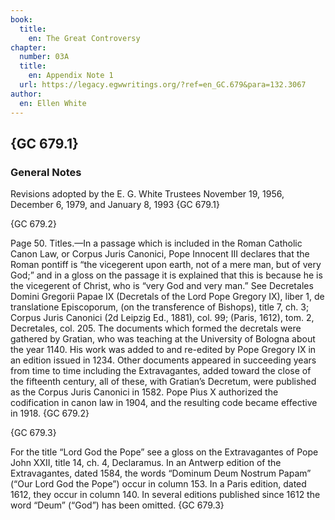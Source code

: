 ```yaml
---
book:
  title:
    en: The Great Controversy
chapter:
  number: 03A
  title:
    en: Appendix Note 1
  url: https://legacy.egwwritings.org/?ref=en_GC.679&para=132.3067
author:
  en: Ellen White
---
```


## {GC 679.1}

### General Notes

Revisions adopted by the E. G. White Trustees November 19, 1956, December 6, 1979, and January 8, 1993 {GC 679.1}

{GC 679.2}

Page 50. Titles.—In a passage which is included in the Roman Catholic Canon Law, or Corpus Juris Canonici, Pope Innocent III declares that the Roman pontiff is “the vicegerent upon earth, not of a mere man, but of very God;” and in a gloss on the passage it is explained that this is because he is the vicegerent of Christ, who is “very God and very man.” See Decretales Domini Gregorii Papae IX (Decretals of the Lord Pope Gregory IX), liber 1, de translatione Episcoporum, (on the transference of Bishops), title 7, ch. 3; Corpus Juris Canonici (2d Leipzig Ed., 1881), col. 99; (Paris, 1612), tom. 2, Decretales, col. 205. The documents which formed the decretals were gathered by Gratian, who was teaching at the University of Bologna about the year 1140. His work was added to and re-edited by Pope Gregory IX in an edition issued in 1234. Other documents appeared in succeeding years from time to time including the Extravagantes, added toward the close of the fifteenth century, all of these, with Gratian’s Decretum, were published as the Corpus Juris Canonici in 1582. Pope Pius X authorized the codification in canon law in 1904, and the resulting code became effective in 1918. {GC 679.2}

{GC 679.3}

For the title “Lord God the Pope” see a gloss on the Extravagantes of Pope John XXII, title 14, ch. 4, Declaramus. In an Antwerp edition of the Extravagantes, dated 1584, the words “Dominum Deum Nostrum Papam” (“Our Lord God the Pope”) occur in column 153. In a Paris edition, dated 1612, they occur in column 140. In several editions published since 1612 the word “Deum” (“God”) has been omitted. {GC 679.3}
